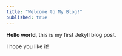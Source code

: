 ```yaml
---
title: "Welcome to My Blog!"
published: true
---
```


**Hello world**, this is my first Jekyll blog post.

I hope you like it!
